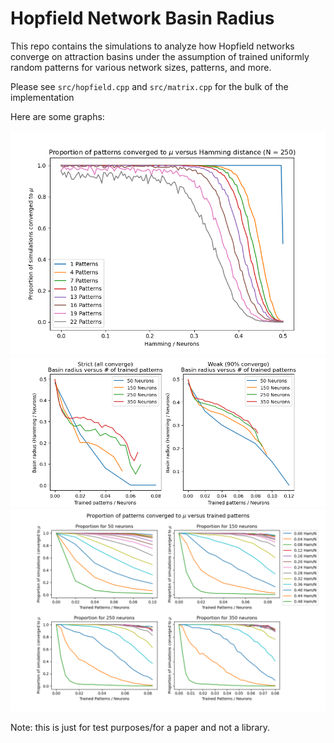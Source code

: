# Hopfield Network Basin Radius

This repo contains the simulations to analyze how Hopfield networks converge on attraction basins under the assumption of trained uniformly random patterns for various network sizes, patterns, and more.

Please see `src/hopfield.cpp` and `src/matrix.cpp` for the bulk of the implementation

Here are some graphs:

![Figure radius](Figure_radius.png)
![Figure radius](Figure_basin_radius.png)
![Figure radius](Figure_trained.png)

Note: this is just for test purposes/for a paper and not a library.

